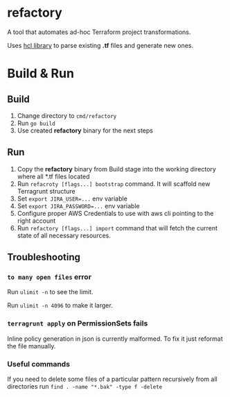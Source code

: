 refactory
=================

A tool that automates ad-hoc Terraform project transformations.

Uses [hcl library](https://github.com/hashicorp/hcl) to parse
existing **.tf** files and generate new ones.


# Build & Run

## Build

1. Change directory to `cmd/refactory`
2. Run `go build`
3. Use created **refactory** binary for the next steps

## Run

1. Copy the **refactory** binary from Build stage into the working directory where all *.tf files located
2. Run `refacroty [flags...] bootstrap` command. It will scaffold new Terragrunt structure
3. Set `export JIRA_USER=...` env variable
4. Set `export JIRA_PASSWORD=...` env variable
5. Configure proper AWS Credentials to use with aws cli pointing to the right account
6. Run `refactory [flags...] import` command that will fetch the current state of all necessary resources.

## Troubleshooting

### `to many open files` error
Run `ulimit -n` to see the limit.

Run `ulimit -n 4096` to make it larger.

### `terragrunt apply` on PermissionSets fails
Inline policy generation in json is currently malformed.
To fix it just reformat the file manually.

### Useful commands

If you need to delete some files of a particular pattern recursively from all directories
run `find . -name "*.bak" -type f -delete`